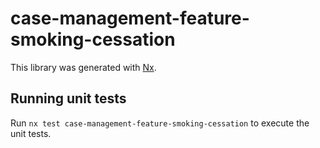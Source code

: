 # case-management-feature-smoking-cessation

This library was generated with [Nx](https://nx.dev).

## Running unit tests

Run `nx test case-management-feature-smoking-cessation` to execute the unit tests.

